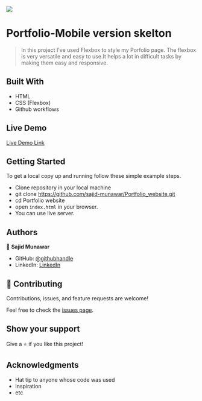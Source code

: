 ![](https://img.shields.io/badge/Microverse-blueviolet)

# Portfolio-Mobile version skelton

> In this project I've used Flexbox to style my Porfolio page. The flexbox is very versatile and easy to use.It helps a lot in difficult tasks by making them easy and responsive.


## Built With

- HTML
- CSS (Flexbox)
- Github workflows

## Live Demo 

[Live Demo Link](https://sajid-munawar.github.io/Portfolio_website/)


## Getting Started

To get a local copy up and running follow these simple example steps.

- Clone repository in your local machine 
- git clone https://github.com/sajid-munawar/Portfolio_website.git
- cd Portfolio website
- open `index.html` in your browser.
- You can use live server.



## Authors

👤 **Sajid Munawar**

- GitHub: [@githubhandle](https://github.com/sajid-munawar)
- LinkedIn: [LinkedIn](https://www.linkedin.com/in/sajid-munawar-41ba26180/)


## 🤝 Contributing

Contributions, issues, and feature requests are welcome!

Feel free to check the [issues page](../../issues/).

## Show your support

Give a ⭐️ if you like this project!

## Acknowledgments

- Hat tip to anyone whose code was used
- Inspiration
- etc

